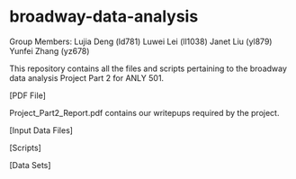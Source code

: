 # broadway-data-analysis

Group Members: 
	Lujia Deng (ld781)
	Luwei Lei (ll1038) 
	Janet Liu (yl879) 
	Yunfei Zhang (yz678)


This repository contains all the files and scripts pertaining to the broadway data analysis Project Part 2 for ANLY 501.

[PDF File]

Project_Part2_Report.pdf contains our writepups required by the project.




[Input Data Files]






[Scripts]






[Data Sets]

